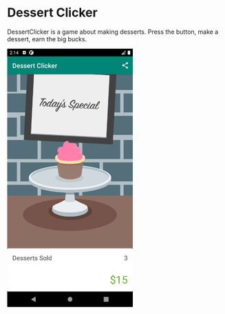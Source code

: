 # Dessert Clicker
DessertClicker is a game about making desserts. Press the button, make a dessert, earn the big bucks.

<img src="https://github.com/ukjinlee/android-samples/blob/main/images/dessert-clicker.png" height=600>
